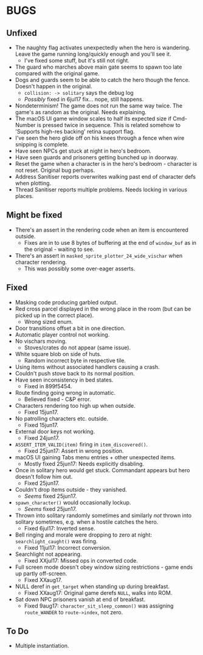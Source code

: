 BUGS
====

Unfixed
-------
* The naughty flag activates unexpectedly when the hero is wandering. Leave the game running long/quickly enough and you'll see it.
	* I've fixed some stuff, but it's still not right.
* The guard who marches above main gate seems to spawn too late compared with the original game.
* Dogs and guards seem to be able to catch the hero though the fence. Doesn't happen in the original.
	* `collision: -> solitary` says the debug log
	* _Possibly_ fixed in 6jul17 fix... nope, still happens.
* Nondeterminism! The game does not run the same way twice. The game's as random as the original. Needs explaining.
* The macOS UI game window scales to half its expected size if Cmd-Number is pressed twice in sequence. This is related somehow to 'Supports high-res backing' retina support flag.
* I've seen the hero glide off on his knees through a fence when wire snipping is complete.
* Have seen NPCs get stuck at night in hero's bedroom.
* Have seen guards and prisoners getting bunched up in doorway.
* Reset the game when a character is in the hero's bedroom - character is not reset. Original bug perhaps.
* Address Sanitiser reports overwrites walking past end of character defs when plotting.
* Thread Sanitiser reports multiple problems. Needs locking in various places.

Might be fixed
--------------
* There's an assert in the rendering code when an item is encountered outside.
	* Fixes are in to use 8 bytes of buffering at the end of `window_buf` as in the original - waiting to see.
* There's an assert in `masked_sprite_plotter_24_wide_vischar` when character rendering.
	* This was possibly some over-eager asserts.

Fixed
-----
* Masking code producing garbled output.
* Red cross parcel displayed in the wrong place in the room (but can be picked up in the correct place).
	* Wrong sized enum.
* Door transitions offset a bit in one direction.
* Automatic player control not working.
* No vischars moving.
  * Stoves/crates do not appear (same issue).
* White square blob on side of huts.
	* Random incorrect byte in respective tile.
* Using items without associated handlers causing a crash.
* Couldn't push stove back to its normal position.
* Have seen inconsistency in bed states.
	* Fixed in 899f5454.
* Route finding going wrong in automatic.
	* Believed fixed - C&P error.
* Characters rendering too high up when outside.
	* Fixed 15jun17.
* No patrolling characters etc. outside.
	* Fixed 15jun17.
* External door keys not working.
	* Fixed 24jun17.
* `ASSERT_ITEM_VALID(item)` firing in `item_discovered()`.
	* Fixed 25jun17: Assert in wrong position.
* macOS UI gaining Tabs menu entries + other unexpected items.
	* Mostly fixed 25jun17: Needs explicitly disabling.
* Once in solitary hero would get stuck. Commandant appears but hero doesn't follow him out.
	* Fixed 25jun17.
* Couldn't drop items outside - they vanished.
	* _Seems_ fixed 25jun17.
* `spawn_character()` would occasionally lockup.
	* _Seems_ fixed 25jun17.
* Thrown into solitary randomly sometimes and similarly _not_ thrown into solitary sometimes, e.g. when a hostile catches the hero.
	* Fixed 6jul17: Inverted sense.
* Bell ringing and morale were dropping to zero at night: `searchlight_caught()` was firing.
	* Fixed 11jul17: Incorrect conversion.
* Searchlight not appearing.
	* Fixed XXjul17: Missed ops in converted code.
* Full screen mode doesn't obey window sizing restrictions - game ends up partly off-screen.
	* Fixed XXaug17.
* NULL deref in `get_target` when standing up during breakfast.
	* Fixed XXaug17: Original game derefs `NULL`, walks into ROM.
* Sat down NPC prisoners vanish at end of breakfast.
	* Fixed 9aug17: `character_sit_sleep_common()` was assigning `route_WANDER` to `route->index`, not zero.

To Do
-----
* Multiple instantiation.

